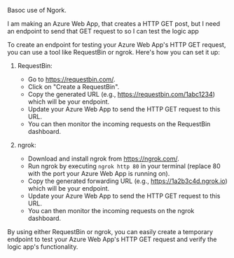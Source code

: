 Basoc use of Ngork.


I am making an Azure Web App, that creates a HTTP GET post, but I need an endpoint to send that GET request to so I can test the logic app


To create an endpoint for testing your Azure Web App's HTTP GET request, you can use a tool like RequestBin or ngrok. Here's how you can set it up:

1. RequestBin:
   - Go to https://requestbin.com/.
   - Click on "Create a RequestBin".
   - Copy the generated URL (e.g., https://requestbin.com/1abc1234) which will be your endpoint.
   - Update your Azure Web App to send the HTTP GET request to this URL.
   - You can then monitor the incoming requests on the RequestBin dashboard.

2. ngrok:
   - Download and install ngrok from https://ngrok.com/.
   - Run ngrok by executing `ngrok http 80` in your terminal (replace 80 with the port your Azure Web App is running on).
   - Copy the generated forwarding URL (e.g., https://1a2b3c4d.ngrok.io) which will be your endpoint.
   - Update your Azure Web App to send the HTTP GET request to this URL.
   - You can then monitor the incoming requests on the ngrok dashboard.

By using either RequestBin or ngrok, you can easily create a temporary endpoint to test your Azure Web App's HTTP GET request and verify the logic app's functionality.

